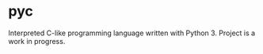 # pyc
Interpreted C-like programming language written with Python 3. Project is a work in progress.
